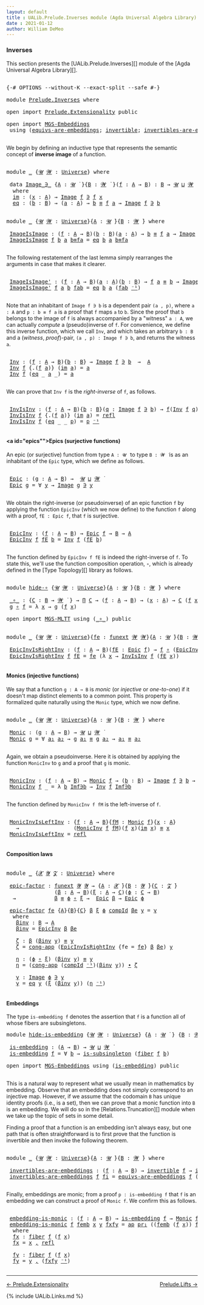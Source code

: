 ```yaml
---
layout: default
title : UALib.Prelude.Inverses module (Agda Universal Algebra Library)
date : 2021-01-12
author: William DeMeo
---
```


### <a id="inverses">Inverses</a>

This section presents the [UALib.Prelude.Inverses][] module of the [Agda Universal Algebra Library][].

<pre class="Agda">

<a id="290" class="Symbol">{-#</a> <a id="294" class="Keyword">OPTIONS</a> <a id="302" class="Pragma">--without-K</a> <a id="314" class="Pragma">--exact-split</a> <a id="328" class="Pragma">--safe</a> <a id="335" class="Symbol">#-}</a>

<a id="340" class="Keyword">module</a> <a id="347" href="Prelude.Inverses.html" class="Module">Prelude.Inverses</a> <a id="364" class="Keyword">where</a>

<a id="371" class="Keyword">open</a> <a id="376" class="Keyword">import</a> <a id="383" href="Prelude.Extensionality.html" class="Module">Prelude.Extensionality</a> <a id="406" class="Keyword">public</a>

<a id="414" class="Keyword">open</a> <a id="419" class="Keyword">import</a> <a id="426" href="MGS-Embeddings.html" class="Module">MGS-Embeddings</a>
 <a id="442" class="Keyword">using</a> <a id="448" class="Symbol">(</a><a id="449" href="MGS-Embeddings.html#1410" class="Function">equivs-are-embeddings</a><a id="470" class="Symbol">;</a> <a id="472" href="MGS-Equivalences.html#370" class="Function">invertible</a><a id="482" class="Symbol">;</a> <a id="484" href="MGS-Equivalences.html#2127" class="Function">invertibles-are-equivs</a><a id="506" class="Symbol">)</a> <a id="508" class="Keyword">public</a>

</pre>

We begin by defining an inductive type that represents the semantic concept of **inverse image** of a function.

<pre class="Agda">

<a id="655" class="Keyword">module</a> <a id="662" href="Prelude.Inverses.html#662" class="Module">_</a> <a id="664" class="Symbol">{</a><a id="665" href="Prelude.Inverses.html#665" class="Bound">𝓤</a> <a id="667" href="Prelude.Inverses.html#667" class="Bound">𝓦</a> <a id="669" class="Symbol">:</a> <a id="671" href="Agda.Primitive.html#423" class="Postulate">Universe</a><a id="679" class="Symbol">}</a> <a id="681" class="Keyword">where</a>

 <a id="689" class="Keyword">data</a> <a id="694" href="Prelude.Inverses.html#694" class="Datatype Operator">Image_∋_</a> <a id="703" class="Symbol">{</a><a id="704" href="Prelude.Inverses.html#704" class="Bound">A</a> <a id="706" class="Symbol">:</a> <a id="708" href="Prelude.Inverses.html#665" class="Bound">𝓤</a> <a id="710" href="Universes.html#403" class="Function Operator">̇</a> <a id="712" class="Symbol">}{</a><a id="714" href="Prelude.Inverses.html#714" class="Bound">B</a> <a id="716" class="Symbol">:</a> <a id="718" href="Prelude.Inverses.html#667" class="Bound">𝓦</a> <a id="720" href="Universes.html#403" class="Function Operator">̇</a> <a id="722" class="Symbol">}(</a><a id="724" href="Prelude.Inverses.html#724" class="Bound">f</a> <a id="726" class="Symbol">:</a> <a id="728" href="Prelude.Inverses.html#704" class="Bound">A</a> <a id="730" class="Symbol">→</a> <a id="732" href="Prelude.Inverses.html#714" class="Bound">B</a><a id="733" class="Symbol">)</a> <a id="735" class="Symbol">:</a> <a id="737" href="Prelude.Inverses.html#714" class="Bound">B</a> <a id="739" class="Symbol">→</a> <a id="741" href="Prelude.Inverses.html#665" class="Bound">𝓤</a> <a id="743" href="Agda.Primitive.html#636" class="Primitive Operator">⊔</a> <a id="745" href="Prelude.Inverses.html#667" class="Bound">𝓦</a> <a id="747" href="Universes.html#403" class="Function Operator">̇</a>
  <a id="751" class="Keyword">where</a>
  <a id="759" href="Prelude.Inverses.html#759" class="InductiveConstructor">im</a> <a id="762" class="Symbol">:</a> <a id="764" class="Symbol">(</a><a id="765" href="Prelude.Inverses.html#765" class="Bound">x</a> <a id="767" class="Symbol">:</a> <a id="769" href="Prelude.Inverses.html#704" class="Bound">A</a><a id="770" class="Symbol">)</a> <a id="772" class="Symbol">→</a> <a id="774" href="Prelude.Inverses.html#694" class="Datatype Operator">Image</a> <a id="780" href="Prelude.Inverses.html#724" class="Bound">f</a> <a id="782" href="Prelude.Inverses.html#694" class="Datatype Operator">∋</a> <a id="784" href="Prelude.Inverses.html#724" class="Bound">f</a> <a id="786" href="Prelude.Inverses.html#765" class="Bound">x</a>
  <a id="790" href="Prelude.Inverses.html#790" class="InductiveConstructor">eq</a> <a id="793" class="Symbol">:</a> <a id="795" class="Symbol">(</a><a id="796" href="Prelude.Inverses.html#796" class="Bound">b</a> <a id="798" class="Symbol">:</a> <a id="800" href="Prelude.Inverses.html#714" class="Bound">B</a><a id="801" class="Symbol">)</a> <a id="803" class="Symbol">→</a> <a id="805" class="Symbol">(</a><a id="806" href="Prelude.Inverses.html#806" class="Bound">a</a> <a id="808" class="Symbol">:</a> <a id="810" href="Prelude.Inverses.html#704" class="Bound">A</a><a id="811" class="Symbol">)</a> <a id="813" class="Symbol">→</a> <a id="815" href="Prelude.Inverses.html#796" class="Bound">b</a> <a id="817" href="Prelude.Equality.html#2442" class="Datatype Operator">≡</a> <a id="819" href="Prelude.Inverses.html#724" class="Bound">f</a> <a id="821" href="Prelude.Inverses.html#806" class="Bound">a</a> <a id="823" class="Symbol">→</a> <a id="825" href="Prelude.Inverses.html#694" class="Datatype Operator">Image</a> <a id="831" href="Prelude.Inverses.html#724" class="Bound">f</a> <a id="833" href="Prelude.Inverses.html#694" class="Datatype Operator">∋</a> <a id="835" href="Prelude.Inverses.html#796" class="Bound">b</a>


<a id="839" class="Keyword">module</a> <a id="846" href="Prelude.Inverses.html#846" class="Module">_</a> <a id="848" class="Symbol">{</a><a id="849" href="Prelude.Inverses.html#849" class="Bound">𝓤</a> <a id="851" href="Prelude.Inverses.html#851" class="Bound">𝓦</a> <a id="853" class="Symbol">:</a> <a id="855" href="Agda.Primitive.html#423" class="Postulate">Universe</a><a id="863" class="Symbol">}{</a><a id="865" href="Prelude.Inverses.html#865" class="Bound">A</a> <a id="867" class="Symbol">:</a> <a id="869" href="Prelude.Inverses.html#849" class="Bound">𝓤</a> <a id="871" href="Universes.html#403" class="Function Operator">̇</a><a id="872" class="Symbol">}{</a><a id="874" href="Prelude.Inverses.html#874" class="Bound">B</a> <a id="876" class="Symbol">:</a> <a id="878" href="Prelude.Inverses.html#851" class="Bound">𝓦</a> <a id="880" href="Universes.html#403" class="Function Operator">̇</a><a id="881" class="Symbol">}</a> <a id="883" class="Keyword">where</a>

 <a id="891" href="Prelude.Inverses.html#891" class="Function">ImageIsImage</a> <a id="904" class="Symbol">:</a> <a id="906" class="Symbol">(</a><a id="907" href="Prelude.Inverses.html#907" class="Bound">f</a> <a id="909" class="Symbol">:</a> <a id="911" href="Prelude.Inverses.html#865" class="Bound">A</a> <a id="913" class="Symbol">→</a> <a id="915" href="Prelude.Inverses.html#874" class="Bound">B</a><a id="916" class="Symbol">)(</a><a id="918" href="Prelude.Inverses.html#918" class="Bound">b</a> <a id="920" class="Symbol">:</a> <a id="922" href="Prelude.Inverses.html#874" class="Bound">B</a><a id="923" class="Symbol">)(</a><a id="925" href="Prelude.Inverses.html#925" class="Bound">a</a> <a id="927" class="Symbol">:</a> <a id="929" href="Prelude.Inverses.html#865" class="Bound">A</a><a id="930" class="Symbol">)</a> <a id="932" class="Symbol">→</a> <a id="934" href="Prelude.Inverses.html#918" class="Bound">b</a> <a id="936" href="Prelude.Equality.html#2442" class="Datatype Operator">≡</a> <a id="938" href="Prelude.Inverses.html#907" class="Bound">f</a> <a id="940" href="Prelude.Inverses.html#925" class="Bound">a</a> <a id="942" class="Symbol">→</a> <a id="944" href="Prelude.Inverses.html#694" class="Datatype Operator">Image</a> <a id="950" href="Prelude.Inverses.html#907" class="Bound">f</a> <a id="952" href="Prelude.Inverses.html#694" class="Datatype Operator">∋</a> <a id="954" href="Prelude.Inverses.html#918" class="Bound">b</a>
 <a id="957" href="Prelude.Inverses.html#891" class="Function">ImageIsImage</a> <a id="970" href="Prelude.Inverses.html#970" class="Bound">f</a> <a id="972" href="Prelude.Inverses.html#972" class="Bound">b</a> <a id="974" href="Prelude.Inverses.html#974" class="Bound">a</a> <a id="976" href="Prelude.Inverses.html#976" class="Bound">b≡fa</a> <a id="981" class="Symbol">=</a> <a id="983" href="Prelude.Inverses.html#790" class="InductiveConstructor">eq</a> <a id="986" href="Prelude.Inverses.html#972" class="Bound">b</a> <a id="988" href="Prelude.Inverses.html#974" class="Bound">a</a> <a id="990" href="Prelude.Inverses.html#976" class="Bound">b≡fa</a>

</pre>

The following restatement of the last lemma simply rearranges the arguments in case that makes it clearer.

<pre class="Agda">

 <a id="1131" href="Prelude.Inverses.html#1131" class="Function">ImageIsImage&#39;</a> <a id="1145" class="Symbol">:</a> <a id="1147" class="Symbol">(</a><a id="1148" href="Prelude.Inverses.html#1148" class="Bound">f</a> <a id="1150" class="Symbol">:</a> <a id="1152" href="Prelude.Inverses.html#865" class="Bound">A</a> <a id="1154" class="Symbol">→</a> <a id="1156" href="Prelude.Inverses.html#874" class="Bound">B</a><a id="1157" class="Symbol">)(</a><a id="1159" href="Prelude.Inverses.html#1159" class="Bound">a</a> <a id="1161" class="Symbol">:</a> <a id="1163" href="Prelude.Inverses.html#865" class="Bound">A</a><a id="1164" class="Symbol">)(</a><a id="1166" href="Prelude.Inverses.html#1166" class="Bound">b</a> <a id="1168" class="Symbol">:</a> <a id="1170" href="Prelude.Inverses.html#874" class="Bound">B</a><a id="1171" class="Symbol">)</a> <a id="1173" class="Symbol">→</a> <a id="1175" href="Prelude.Inverses.html#1148" class="Bound">f</a> <a id="1177" href="Prelude.Inverses.html#1159" class="Bound">a</a> <a id="1179" href="Prelude.Equality.html#2442" class="Datatype Operator">≡</a> <a id="1181" href="Prelude.Inverses.html#1166" class="Bound">b</a> <a id="1183" class="Symbol">→</a> <a id="1185" href="Prelude.Inverses.html#694" class="Datatype Operator">Image</a> <a id="1191" href="Prelude.Inverses.html#1148" class="Bound">f</a> <a id="1193" href="Prelude.Inverses.html#694" class="Datatype Operator">∋</a> <a id="1195" href="Prelude.Inverses.html#1166" class="Bound">b</a>
 <a id="1198" href="Prelude.Inverses.html#1131" class="Function">ImageIsImage&#39;</a> <a id="1212" href="Prelude.Inverses.html#1212" class="Bound">f</a> <a id="1214" href="Prelude.Inverses.html#1214" class="Bound">a</a> <a id="1216" href="Prelude.Inverses.html#1216" class="Bound">b</a> <a id="1218" href="Prelude.Inverses.html#1218" class="Bound">fab</a> <a id="1222" class="Symbol">=</a> <a id="1224" href="Prelude.Inverses.html#790" class="InductiveConstructor">eq</a> <a id="1227" href="Prelude.Inverses.html#1216" class="Bound">b</a> <a id="1229" href="Prelude.Inverses.html#1214" class="Bound">a</a> <a id="1231" class="Symbol">(</a><a id="1232" href="Prelude.Inverses.html#1218" class="Bound">fab</a> <a id="1236" href="MGS-MLTT.html#6125" class="Function Operator">⁻¹</a><a id="1238" class="Symbol">)</a>

</pre>

Note that an inhabitant of `Image f ∋ b` is a dependent pair `(a , p)`, where `a : A` and `p : b ≡ f a` is a proof that `f` maps `a` to `b`.  Since the proof that `b` belongs to the image of `f` is always accompanied by a "witness" `a : A`, we can actually *compute* a (pseudo)inverse of `f`. For convenience, we define this inverse function, which we call `Inv`, and which takes an arbitrary `b : B` and a (*witness*, *proof*)-pair, `(a , p) : Image f ∋ b`, and returns the witness `a`.

<pre class="Agda">

 <a id="1757" href="Prelude.Inverses.html#1757" class="Function">Inv</a> <a id="1761" class="Symbol">:</a> <a id="1763" class="Symbol">(</a><a id="1764" href="Prelude.Inverses.html#1764" class="Bound">f</a> <a id="1766" class="Symbol">:</a> <a id="1768" href="Prelude.Inverses.html#865" class="Bound">A</a> <a id="1770" class="Symbol">→</a> <a id="1772" href="Prelude.Inverses.html#874" class="Bound">B</a><a id="1773" class="Symbol">){</a><a id="1775" href="Prelude.Inverses.html#1775" class="Bound">b</a> <a id="1777" class="Symbol">:</a> <a id="1779" href="Prelude.Inverses.html#874" class="Bound">B</a><a id="1780" class="Symbol">}</a> <a id="1782" class="Symbol">→</a> <a id="1784" href="Prelude.Inverses.html#694" class="Datatype Operator">Image</a> <a id="1790" href="Prelude.Inverses.html#1764" class="Bound">f</a> <a id="1792" href="Prelude.Inverses.html#694" class="Datatype Operator">∋</a> <a id="1794" href="Prelude.Inverses.html#1775" class="Bound">b</a>  <a id="1797" class="Symbol">→</a>  <a id="1800" href="Prelude.Inverses.html#865" class="Bound">A</a>
 <a id="1803" href="Prelude.Inverses.html#1757" class="Function">Inv</a> <a id="1807" href="Prelude.Inverses.html#1807" class="Bound">f</a> <a id="1809" class="Symbol">{</a><a id="1810" class="DottedPattern Symbol">.(</a><a id="1812" href="Prelude.Inverses.html#1807" class="DottedPattern Bound">f</a> <a id="1814" href="Prelude.Inverses.html#1822" class="DottedPattern Bound">a</a><a id="1815" class="DottedPattern Symbol">)</a><a id="1816" class="Symbol">}</a> <a id="1818" class="Symbol">(</a><a id="1819" href="Prelude.Inverses.html#759" class="InductiveConstructor">im</a> <a id="1822" href="Prelude.Inverses.html#1822" class="Bound">a</a><a id="1823" class="Symbol">)</a> <a id="1825" class="Symbol">=</a> <a id="1827" href="Prelude.Inverses.html#1822" class="Bound">a</a>
 <a id="1830" href="Prelude.Inverses.html#1757" class="Function">Inv</a> <a id="1834" href="Prelude.Inverses.html#1834" class="Bound">f</a> <a id="1836" class="Symbol">(</a><a id="1837" href="Prelude.Inverses.html#790" class="InductiveConstructor">eq</a> <a id="1840" class="Symbol">_</a> <a id="1842" href="Prelude.Inverses.html#1842" class="Bound">a</a> <a id="1844" class="Symbol">_)</a> <a id="1847" class="Symbol">=</a> <a id="1849" href="Prelude.Inverses.html#1842" class="Bound">a</a>

</pre>

We can prove that `Inv f` is the *right-inverse* of `f`, as follows.

<pre class="Agda">

 <a id="1949" href="Prelude.Inverses.html#1949" class="Function">InvIsInv</a> <a id="1958" class="Symbol">:</a> <a id="1960" class="Symbol">(</a><a id="1961" href="Prelude.Inverses.html#1961" class="Bound">f</a> <a id="1963" class="Symbol">:</a> <a id="1965" href="Prelude.Inverses.html#865" class="Bound">A</a> <a id="1967" class="Symbol">→</a> <a id="1969" href="Prelude.Inverses.html#874" class="Bound">B</a><a id="1970" class="Symbol">){</a><a id="1972" href="Prelude.Inverses.html#1972" class="Bound">b</a> <a id="1974" class="Symbol">:</a> <a id="1976" href="Prelude.Inverses.html#874" class="Bound">B</a><a id="1977" class="Symbol">}(</a><a id="1979" href="Prelude.Inverses.html#1979" class="Bound">q</a> <a id="1981" class="Symbol">:</a> <a id="1983" href="Prelude.Inverses.html#694" class="Datatype Operator">Image</a> <a id="1989" href="Prelude.Inverses.html#1961" class="Bound">f</a> <a id="1991" href="Prelude.Inverses.html#694" class="Datatype Operator">∋</a> <a id="1993" href="Prelude.Inverses.html#1972" class="Bound">b</a><a id="1994" class="Symbol">)</a> <a id="1996" class="Symbol">→</a> <a id="1998" href="Prelude.Inverses.html#1961" class="Bound">f</a><a id="1999" class="Symbol">(</a><a id="2000" href="Prelude.Inverses.html#1757" class="Function">Inv</a> <a id="2004" href="Prelude.Inverses.html#1961" class="Bound">f</a> <a id="2006" href="Prelude.Inverses.html#1979" class="Bound">q</a><a id="2007" class="Symbol">)</a> <a id="2009" href="Prelude.Equality.html#2442" class="Datatype Operator">≡</a> <a id="2011" href="Prelude.Inverses.html#1972" class="Bound">b</a>
 <a id="2014" href="Prelude.Inverses.html#1949" class="Function">InvIsInv</a> <a id="2023" href="Prelude.Inverses.html#2023" class="Bound">f</a> <a id="2025" class="Symbol">{</a><a id="2026" class="DottedPattern Symbol">.(</a><a id="2028" href="Prelude.Inverses.html#2023" class="DottedPattern Bound">f</a> <a id="2030" href="Prelude.Inverses.html#2038" class="DottedPattern Bound">a</a><a id="2031" class="DottedPattern Symbol">)</a><a id="2032" class="Symbol">}</a> <a id="2034" class="Symbol">(</a><a id="2035" href="Prelude.Inverses.html#759" class="InductiveConstructor">im</a> <a id="2038" href="Prelude.Inverses.html#2038" class="Bound">a</a><a id="2039" class="Symbol">)</a> <a id="2041" class="Symbol">=</a> <a id="2043" href="Identity-Type.html#162" class="InductiveConstructor">refl</a>
 <a id="2049" href="Prelude.Inverses.html#1949" class="Function">InvIsInv</a> <a id="2058" href="Prelude.Inverses.html#2058" class="Bound">f</a> <a id="2060" class="Symbol">(</a><a id="2061" href="Prelude.Inverses.html#790" class="InductiveConstructor">eq</a> <a id="2064" class="Symbol">_</a> <a id="2066" class="Symbol">_</a> <a id="2068" href="Prelude.Inverses.html#2068" class="Bound">p</a><a id="2069" class="Symbol">)</a> <a id="2071" class="Symbol">=</a> <a id="2073" href="Prelude.Inverses.html#2068" class="Bound">p</a> <a id="2075" href="MGS-MLTT.html#6125" class="Function Operator">⁻¹</a>

</pre>





#### <a id="epics"">Epics (surjective functions)</a>

An epic (or surjective) function from type `A : 𝓤 ̇` to type `B : 𝓦 ̇` is as an inhabitant of the `Epic` type, which we define as follows.

<pre class="Agda">

 <a id="2304" href="Prelude.Inverses.html#2304" class="Function">Epic</a> <a id="2309" class="Symbol">:</a> <a id="2311" class="Symbol">(</a><a id="2312" href="Prelude.Inverses.html#2312" class="Bound">g</a> <a id="2314" class="Symbol">:</a> <a id="2316" href="Prelude.Inverses.html#865" class="Bound">A</a> <a id="2318" class="Symbol">→</a> <a id="2320" href="Prelude.Inverses.html#874" class="Bound">B</a><a id="2321" class="Symbol">)</a> <a id="2323" class="Symbol">→</a>  <a id="2326" href="Prelude.Inverses.html#849" class="Bound">𝓤</a> <a id="2328" href="Agda.Primitive.html#636" class="Primitive Operator">⊔</a> <a id="2330" href="Prelude.Inverses.html#851" class="Bound">𝓦</a> <a id="2332" href="Universes.html#403" class="Function Operator">̇</a>
 <a id="2335" href="Prelude.Inverses.html#2304" class="Function">Epic</a> <a id="2340" href="Prelude.Inverses.html#2340" class="Bound">g</a> <a id="2342" class="Symbol">=</a> <a id="2344" class="Symbol">∀</a> <a id="2346" href="Prelude.Inverses.html#2346" class="Bound">y</a> <a id="2348" class="Symbol">→</a> <a id="2350" href="Prelude.Inverses.html#694" class="Datatype Operator">Image</a> <a id="2356" href="Prelude.Inverses.html#2340" class="Bound">g</a> <a id="2358" href="Prelude.Inverses.html#694" class="Datatype Operator">∋</a> <a id="2360" href="Prelude.Inverses.html#2346" class="Bound">y</a>

</pre>

We obtain the right-inverse (or pseudoinverse) of an epic function `f` by applying the function `EpicInv` (which we now define) to the function `f` along with a proof, `fE : Epic f`, that `f` is surjective.

<pre class="Agda">

 <a id="2598" href="Prelude.Inverses.html#2598" class="Function">EpicInv</a> <a id="2606" class="Symbol">:</a> <a id="2608" class="Symbol">(</a><a id="2609" href="Prelude.Inverses.html#2609" class="Bound">f</a> <a id="2611" class="Symbol">:</a> <a id="2613" href="Prelude.Inverses.html#865" class="Bound">A</a> <a id="2615" class="Symbol">→</a> <a id="2617" href="Prelude.Inverses.html#874" class="Bound">B</a><a id="2618" class="Symbol">)</a> <a id="2620" class="Symbol">→</a> <a id="2622" href="Prelude.Inverses.html#2304" class="Function">Epic</a> <a id="2627" href="Prelude.Inverses.html#2609" class="Bound">f</a> <a id="2629" class="Symbol">→</a> <a id="2631" href="Prelude.Inverses.html#874" class="Bound">B</a> <a id="2633" class="Symbol">→</a> <a id="2635" href="Prelude.Inverses.html#865" class="Bound">A</a>
 <a id="2638" href="Prelude.Inverses.html#2598" class="Function">EpicInv</a> <a id="2646" href="Prelude.Inverses.html#2646" class="Bound">f</a> <a id="2648" href="Prelude.Inverses.html#2648" class="Bound">fE</a> <a id="2651" href="Prelude.Inverses.html#2651" class="Bound">b</a> <a id="2653" class="Symbol">=</a> <a id="2655" href="Prelude.Inverses.html#1757" class="Function">Inv</a> <a id="2659" href="Prelude.Inverses.html#2646" class="Bound">f</a> <a id="2661" class="Symbol">(</a><a id="2662" href="Prelude.Inverses.html#2648" class="Bound">fE</a> <a id="2665" href="Prelude.Inverses.html#2651" class="Bound">b</a><a id="2666" class="Symbol">)</a>

</pre>

The function defined by `EpicInv f fE` is indeed the right-inverse of `f`. To state this, we'll use the function composition operation, `∘`, which is already defined in the [Type Topology][] library as follows.

<pre class="Agda">

<a id="2907" class="Keyword">module</a> <a id="hide-∘"></a><a id="2914" href="Prelude.Inverses.html#2914" class="Module">hide-∘</a> <a id="2921" class="Symbol">{</a><a id="2922" href="Prelude.Inverses.html#2922" class="Bound">𝓤</a> <a id="2924" href="Prelude.Inverses.html#2924" class="Bound">𝓦</a> <a id="2926" class="Symbol">:</a> <a id="2928" href="Agda.Primitive.html#423" class="Postulate">Universe</a><a id="2936" class="Symbol">}{</a><a id="2938" href="Prelude.Inverses.html#2938" class="Bound">A</a> <a id="2940" class="Symbol">:</a> <a id="2942" href="Prelude.Inverses.html#2922" class="Bound">𝓤</a> <a id="2944" href="Universes.html#403" class="Function Operator">̇</a><a id="2945" class="Symbol">}{</a><a id="2947" href="Prelude.Inverses.html#2947" class="Bound">B</a> <a id="2949" class="Symbol">:</a> <a id="2951" href="Prelude.Inverses.html#2924" class="Bound">𝓦</a> <a id="2953" href="Universes.html#403" class="Function Operator">̇</a><a id="2954" class="Symbol">}</a> <a id="2956" class="Keyword">where</a>

 <a id="hide-∘._∘_"></a><a id="2964" href="Prelude.Inverses.html#2964" class="Function Operator">_∘_</a> <a id="2968" class="Symbol">:</a> <a id="2970" class="Symbol">{</a><a id="2971" href="Prelude.Inverses.html#2971" class="Bound">C</a> <a id="2973" class="Symbol">:</a> <a id="2975" href="Prelude.Inverses.html#2947" class="Bound">B</a> <a id="2977" class="Symbol">→</a> <a id="2979" href="Prelude.Inverses.html#2924" class="Bound">𝓦</a> <a id="2981" href="Universes.html#403" class="Function Operator">̇</a> <a id="2983" class="Symbol">}</a> <a id="2985" class="Symbol">→</a> <a id="2987" href="MGS-MLTT.html#3562" class="Function">Π</a> <a id="2989" href="Prelude.Inverses.html#2971" class="Bound">C</a> <a id="2991" class="Symbol">→</a> <a id="2993" class="Symbol">(</a><a id="2994" href="Prelude.Inverses.html#2994" class="Bound">f</a> <a id="2996" class="Symbol">:</a> <a id="2998" href="Prelude.Inverses.html#2938" class="Bound">A</a> <a id="3000" class="Symbol">→</a> <a id="3002" href="Prelude.Inverses.html#2947" class="Bound">B</a><a id="3003" class="Symbol">)</a> <a id="3005" class="Symbol">→</a> <a id="3007" class="Symbol">(</a><a id="3008" href="Prelude.Inverses.html#3008" class="Bound">x</a> <a id="3010" class="Symbol">:</a> <a id="3012" href="Prelude.Inverses.html#2938" class="Bound">A</a><a id="3013" class="Symbol">)</a> <a id="3015" class="Symbol">→</a> <a id="3017" href="Prelude.Inverses.html#2971" class="Bound">C</a> <a id="3019" class="Symbol">(</a><a id="3020" href="Prelude.Inverses.html#2994" class="Bound">f</a> <a id="3022" href="Prelude.Inverses.html#3008" class="Bound">x</a><a id="3023" class="Symbol">)</a>
 <a id="3026" href="Prelude.Inverses.html#3026" class="Bound">g</a> <a id="3028" href="Prelude.Inverses.html#2964" class="Function Operator">∘</a> <a id="3030" href="Prelude.Inverses.html#3030" class="Bound">f</a> <a id="3032" class="Symbol">=</a> <a id="3034" class="Symbol">λ</a> <a id="3036" href="Prelude.Inverses.html#3036" class="Bound">x</a> <a id="3038" class="Symbol">→</a> <a id="3040" href="Prelude.Inverses.html#3026" class="Bound">g</a> <a id="3042" class="Symbol">(</a><a id="3043" href="Prelude.Inverses.html#3030" class="Bound">f</a> <a id="3045" href="Prelude.Inverses.html#3036" class="Bound">x</a><a id="3046" class="Symbol">)</a>

<a id="3049" class="Keyword">open</a> <a id="3054" class="Keyword">import</a> <a id="3061" href="MGS-MLTT.html" class="Module">MGS-MLTT</a> <a id="3070" class="Keyword">using</a> <a id="3076" class="Symbol">(</a><a id="3077" href="MGS-MLTT.html#3813" class="Function Operator">_∘_</a><a id="3080" class="Symbol">)</a> <a id="3082" class="Keyword">public</a>


<a id="3091" class="Keyword">module</a> <a id="3098" href="Prelude.Inverses.html#3098" class="Module">_</a> <a id="3100" class="Symbol">{</a><a id="3101" href="Prelude.Inverses.html#3101" class="Bound">𝓤</a> <a id="3103" href="Prelude.Inverses.html#3103" class="Bound">𝓦</a> <a id="3105" class="Symbol">:</a> <a id="3107" href="Agda.Primitive.html#423" class="Postulate">Universe</a><a id="3115" class="Symbol">}{</a><a id="3117" href="Prelude.Inverses.html#3117" class="Bound">fe</a> <a id="3120" class="Symbol">:</a> <a id="3122" href="MGS-FunExt-from-Univalence.html#393" class="Function">funext</a> <a id="3129" href="Prelude.Inverses.html#3103" class="Bound">𝓦</a> <a id="3131" href="Prelude.Inverses.html#3103" class="Bound">𝓦</a><a id="3132" class="Symbol">}{</a><a id="3134" href="Prelude.Inverses.html#3134" class="Bound">A</a> <a id="3136" class="Symbol">:</a> <a id="3138" href="Prelude.Inverses.html#3101" class="Bound">𝓤</a> <a id="3140" href="Universes.html#403" class="Function Operator">̇</a><a id="3141" class="Symbol">}{</a><a id="3143" href="Prelude.Inverses.html#3143" class="Bound">B</a> <a id="3145" class="Symbol">:</a> <a id="3147" href="Prelude.Inverses.html#3103" class="Bound">𝓦</a> <a id="3149" href="Universes.html#403" class="Function Operator">̇</a><a id="3150" class="Symbol">}</a> <a id="3152" class="Keyword">where</a>

 <a id="3160" href="Prelude.Inverses.html#3160" class="Function">EpicInvIsRightInv</a> <a id="3178" class="Symbol">:</a> <a id="3180" class="Symbol">(</a><a id="3181" href="Prelude.Inverses.html#3181" class="Bound">f</a> <a id="3183" class="Symbol">:</a> <a id="3185" href="Prelude.Inverses.html#3134" class="Bound">A</a> <a id="3187" class="Symbol">→</a> <a id="3189" href="Prelude.Inverses.html#3143" class="Bound">B</a><a id="3190" class="Symbol">)(</a><a id="3192" href="Prelude.Inverses.html#3192" class="Bound">fE</a> <a id="3195" class="Symbol">:</a> <a id="3197" href="Prelude.Inverses.html#2304" class="Function">Epic</a> <a id="3202" href="Prelude.Inverses.html#3181" class="Bound">f</a><a id="3203" class="Symbol">)</a> <a id="3205" class="Symbol">→</a> <a id="3207" href="Prelude.Inverses.html#3181" class="Bound">f</a> <a id="3209" href="MGS-MLTT.html#3813" class="Function Operator">∘</a> <a id="3211" class="Symbol">(</a><a id="3212" href="Prelude.Inverses.html#2598" class="Function">EpicInv</a> <a id="3220" href="Prelude.Inverses.html#3181" class="Bound">f</a> <a id="3222" href="Prelude.Inverses.html#3192" class="Bound">fE</a><a id="3224" class="Symbol">)</a> <a id="3226" href="Prelude.Equality.html#2442" class="Datatype Operator">≡</a> <a id="3228" href="MGS-MLTT.html#3778" class="Function">𝑖𝑑</a> <a id="3231" href="Prelude.Inverses.html#3143" class="Bound">B</a>
 <a id="3234" href="Prelude.Inverses.html#3160" class="Function">EpicInvIsRightInv</a> <a id="3252" href="Prelude.Inverses.html#3252" class="Bound">f</a> <a id="3254" href="Prelude.Inverses.html#3254" class="Bound">fE</a> <a id="3257" class="Symbol">=</a> <a id="3259" href="Prelude.Inverses.html#3117" class="Bound">fe</a> <a id="3262" class="Symbol">(λ</a> <a id="3265" href="Prelude.Inverses.html#3265" class="Bound">x</a> <a id="3267" class="Symbol">→</a> <a id="3269" href="Prelude.Inverses.html#1949" class="Function">InvIsInv</a> <a id="3278" href="Prelude.Inverses.html#3252" class="Bound">f</a> <a id="3280" class="Symbol">(</a><a id="3281" href="Prelude.Inverses.html#3254" class="Bound">fE</a> <a id="3284" href="Prelude.Inverses.html#3265" class="Bound">x</a><a id="3285" class="Symbol">))</a>

</pre>





#### <a id="monics">Monics (injective functions)</a>

We say that a function `g : A → B` is *monic* (or *injective* or *one-to-one*) if it doesn't map distinct elements to a common point. This property is formalized quite naturally using the `Monic` type, which we now define.

<pre class="Agda">

<a id="3597" class="Keyword">module</a> <a id="3604" href="Prelude.Inverses.html#3604" class="Module">_</a> <a id="3606" class="Symbol">{</a><a id="3607" href="Prelude.Inverses.html#3607" class="Bound">𝓤</a> <a id="3609" href="Prelude.Inverses.html#3609" class="Bound">𝓦</a> <a id="3611" class="Symbol">:</a> <a id="3613" href="Agda.Primitive.html#423" class="Postulate">Universe</a><a id="3621" class="Symbol">}{</a><a id="3623" href="Prelude.Inverses.html#3623" class="Bound">A</a> <a id="3625" class="Symbol">:</a> <a id="3627" href="Prelude.Inverses.html#3607" class="Bound">𝓤</a> <a id="3629" href="Universes.html#403" class="Function Operator">̇</a><a id="3630" class="Symbol">}{</a><a id="3632" href="Prelude.Inverses.html#3632" class="Bound">B</a> <a id="3634" class="Symbol">:</a> <a id="3636" href="Prelude.Inverses.html#3609" class="Bound">𝓦</a> <a id="3638" href="Universes.html#403" class="Function Operator">̇</a><a id="3639" class="Symbol">}</a> <a id="3641" class="Keyword">where</a>

 <a id="3649" href="Prelude.Inverses.html#3649" class="Function">Monic</a> <a id="3655" class="Symbol">:</a> <a id="3657" class="Symbol">(</a><a id="3658" href="Prelude.Inverses.html#3658" class="Bound">g</a> <a id="3660" class="Symbol">:</a> <a id="3662" href="Prelude.Inverses.html#3623" class="Bound">A</a> <a id="3664" class="Symbol">→</a> <a id="3666" href="Prelude.Inverses.html#3632" class="Bound">B</a><a id="3667" class="Symbol">)</a> <a id="3669" class="Symbol">→</a> <a id="3671" href="Prelude.Inverses.html#3607" class="Bound">𝓤</a> <a id="3673" href="Agda.Primitive.html#636" class="Primitive Operator">⊔</a> <a id="3675" href="Prelude.Inverses.html#3609" class="Bound">𝓦</a> <a id="3677" href="Universes.html#403" class="Function Operator">̇</a>
 <a id="3680" href="Prelude.Inverses.html#3649" class="Function">Monic</a> <a id="3686" href="Prelude.Inverses.html#3686" class="Bound">g</a> <a id="3688" class="Symbol">=</a> <a id="3690" class="Symbol">∀</a> <a id="3692" href="Prelude.Inverses.html#3692" class="Bound">a₁</a> <a id="3695" href="Prelude.Inverses.html#3695" class="Bound">a₂</a> <a id="3698" class="Symbol">→</a> <a id="3700" href="Prelude.Inverses.html#3686" class="Bound">g</a> <a id="3702" href="Prelude.Inverses.html#3692" class="Bound">a₁</a> <a id="3705" href="Prelude.Equality.html#2442" class="Datatype Operator">≡</a> <a id="3707" href="Prelude.Inverses.html#3686" class="Bound">g</a> <a id="3709" href="Prelude.Inverses.html#3695" class="Bound">a₂</a> <a id="3712" class="Symbol">→</a> <a id="3714" href="Prelude.Inverses.html#3692" class="Bound">a₁</a> <a id="3717" href="Prelude.Equality.html#2442" class="Datatype Operator">≡</a> <a id="3719" href="Prelude.Inverses.html#3695" class="Bound">a₂</a>

</pre>

Again, we obtain a pseudoinverse. Here it is obtained by applying the function `MonicInv` to `g` and a proof that `g` is monic.

<pre class="Agda">

 <a id="3879" href="Prelude.Inverses.html#3879" class="Function">MonicInv</a> <a id="3888" class="Symbol">:</a> <a id="3890" class="Symbol">(</a><a id="3891" href="Prelude.Inverses.html#3891" class="Bound">f</a> <a id="3893" class="Symbol">:</a> <a id="3895" href="Prelude.Inverses.html#3623" class="Bound">A</a> <a id="3897" class="Symbol">→</a> <a id="3899" href="Prelude.Inverses.html#3632" class="Bound">B</a><a id="3900" class="Symbol">)</a> <a id="3902" class="Symbol">→</a> <a id="3904" href="Prelude.Inverses.html#3649" class="Function">Monic</a> <a id="3910" href="Prelude.Inverses.html#3891" class="Bound">f</a> <a id="3912" class="Symbol">→</a> <a id="3914" class="Symbol">(</a><a id="3915" href="Prelude.Inverses.html#3915" class="Bound">b</a> <a id="3917" class="Symbol">:</a> <a id="3919" href="Prelude.Inverses.html#3632" class="Bound">B</a><a id="3920" class="Symbol">)</a> <a id="3922" class="Symbol">→</a> <a id="3924" href="Prelude.Inverses.html#694" class="Datatype Operator">Image</a> <a id="3930" href="Prelude.Inverses.html#3891" class="Bound">f</a> <a id="3932" href="Prelude.Inverses.html#694" class="Datatype Operator">∋</a> <a id="3934" href="Prelude.Inverses.html#3915" class="Bound">b</a> <a id="3936" class="Symbol">→</a> <a id="3938" href="Prelude.Inverses.html#3623" class="Bound">A</a>
 <a id="3941" href="Prelude.Inverses.html#3879" class="Function">MonicInv</a> <a id="3950" href="Prelude.Inverses.html#3950" class="Bound">f</a> <a id="3952" class="Symbol">_</a> <a id="3954" class="Symbol">=</a> <a id="3956" class="Symbol">λ</a> <a id="3958" href="Prelude.Inverses.html#3958" class="Bound">b</a> <a id="3960" href="Prelude.Inverses.html#3960" class="Bound">Imf∋b</a> <a id="3966" class="Symbol">→</a> <a id="3968" href="Prelude.Inverses.html#1757" class="Function">Inv</a> <a id="3972" href="Prelude.Inverses.html#3950" class="Bound">f</a> <a id="3974" href="Prelude.Inverses.html#3960" class="Bound">Imf∋b</a>

</pre>

The function defined by `MonicInv f fM` is the left-inverse of `f`.

<pre class="Agda">

 <a id="4077" href="Prelude.Inverses.html#4077" class="Function">MonicInvIsLeftInv</a> <a id="4095" class="Symbol">:</a> <a id="4097" class="Symbol">{</a><a id="4098" href="Prelude.Inverses.html#4098" class="Bound">f</a> <a id="4100" class="Symbol">:</a> <a id="4102" href="Prelude.Inverses.html#3623" class="Bound">A</a> <a id="4104" class="Symbol">→</a> <a id="4106" href="Prelude.Inverses.html#3632" class="Bound">B</a><a id="4107" class="Symbol">}{</a><a id="4109" href="Prelude.Inverses.html#4109" class="Bound">fM</a> <a id="4112" class="Symbol">:</a> <a id="4114" href="Prelude.Inverses.html#3649" class="Function">Monic</a> <a id="4120" href="Prelude.Inverses.html#4098" class="Bound">f</a><a id="4121" class="Symbol">}{</a><a id="4123" href="Prelude.Inverses.html#4123" class="Bound">x</a> <a id="4125" class="Symbol">:</a> <a id="4127" href="Prelude.Inverses.html#3623" class="Bound">A</a><a id="4128" class="Symbol">}</a>
   <a id="4133" class="Symbol">→</a>                 <a id="4151" class="Symbol">(</a><a id="4152" href="Prelude.Inverses.html#3879" class="Function">MonicInv</a> <a id="4161" href="Prelude.Inverses.html#4098" class="Bound">f</a> <a id="4163" href="Prelude.Inverses.html#4109" class="Bound">fM</a><a id="4165" class="Symbol">)(</a><a id="4167" href="Prelude.Inverses.html#4098" class="Bound">f</a> <a id="4169" href="Prelude.Inverses.html#4123" class="Bound">x</a><a id="4170" class="Symbol">)(</a><a id="4172" href="Prelude.Inverses.html#759" class="InductiveConstructor">im</a> <a id="4175" href="Prelude.Inverses.html#4123" class="Bound">x</a><a id="4176" class="Symbol">)</a> <a id="4178" href="Prelude.Equality.html#2442" class="Datatype Operator">≡</a> <a id="4180" href="Prelude.Inverses.html#4123" class="Bound">x</a>
 <a id="4183" href="Prelude.Inverses.html#4077" class="Function">MonicInvIsLeftInv</a> <a id="4201" class="Symbol">=</a> <a id="4203" href="Identity-Type.html#162" class="InductiveConstructor">refl</a>

</pre>



#### <a id="composition-laws">Composition laws</a>

<pre class="Agda">

<a id="4289" class="Keyword">module</a> <a id="4296" href="Prelude.Inverses.html#4296" class="Module">_</a> <a id="4298" class="Symbol">{</a><a id="4299" href="Prelude.Inverses.html#4299" class="Bound">𝓧</a> <a id="4301" href="Prelude.Inverses.html#4301" class="Bound">𝓨</a> <a id="4303" href="Prelude.Inverses.html#4303" class="Bound">𝓩</a> <a id="4305" class="Symbol">:</a> <a id="4307" href="Agda.Primitive.html#423" class="Postulate">Universe</a><a id="4315" class="Symbol">}</a> <a id="4317" class="Keyword">where</a>

 <a id="4325" href="Prelude.Inverses.html#4325" class="Function">epic-factor</a> <a id="4337" class="Symbol">:</a> <a id="4339" href="MGS-FunExt-from-Univalence.html#393" class="Function">funext</a> <a id="4346" href="Prelude.Inverses.html#4301" class="Bound">𝓨</a> <a id="4348" href="Prelude.Inverses.html#4301" class="Bound">𝓨</a> <a id="4350" class="Symbol">→</a> <a id="4352" class="Symbol">{</a><a id="4353" href="Prelude.Inverses.html#4353" class="Bound">A</a> <a id="4355" class="Symbol">:</a> <a id="4357" href="Prelude.Inverses.html#4299" class="Bound">𝓧</a> <a id="4359" href="Universes.html#403" class="Function Operator">̇</a><a id="4360" class="Symbol">}{</a><a id="4362" href="Prelude.Inverses.html#4362" class="Bound">B</a> <a id="4364" class="Symbol">:</a> <a id="4366" href="Prelude.Inverses.html#4301" class="Bound">𝓨</a> <a id="4368" href="Universes.html#403" class="Function Operator">̇</a><a id="4369" class="Symbol">}{</a><a id="4371" href="Prelude.Inverses.html#4371" class="Bound">C</a> <a id="4373" class="Symbol">:</a> <a id="4375" href="Prelude.Inverses.html#4303" class="Bound">𝓩</a> <a id="4377" href="Universes.html#403" class="Function Operator">̇</a><a id="4378" class="Symbol">}</a>
               <a id="4395" class="Symbol">(</a><a id="4396" href="Prelude.Inverses.html#4396" class="Bound">β</a> <a id="4398" class="Symbol">:</a> <a id="4400" href="Prelude.Inverses.html#4353" class="Bound">A</a> <a id="4402" class="Symbol">→</a> <a id="4404" href="Prelude.Inverses.html#4362" class="Bound">B</a><a id="4405" class="Symbol">)(</a><a id="4407" href="Prelude.Inverses.html#4407" class="Bound">ξ</a> <a id="4409" class="Symbol">:</a> <a id="4411" href="Prelude.Inverses.html#4353" class="Bound">A</a> <a id="4413" class="Symbol">→</a> <a id="4415" href="Prelude.Inverses.html#4371" class="Bound">C</a><a id="4416" class="Symbol">)(</a><a id="4418" href="Prelude.Inverses.html#4418" class="Bound">ϕ</a> <a id="4420" class="Symbol">:</a> <a id="4422" href="Prelude.Inverses.html#4371" class="Bound">C</a> <a id="4424" class="Symbol">→</a> <a id="4426" href="Prelude.Inverses.html#4362" class="Bound">B</a><a id="4427" class="Symbol">)</a>
  <a id="4431" class="Symbol">→</a>            <a id="4444" href="Prelude.Inverses.html#4396" class="Bound">β</a> <a id="4446" href="Prelude.Equality.html#2442" class="Datatype Operator">≡</a> <a id="4448" href="Prelude.Inverses.html#4418" class="Bound">ϕ</a> <a id="4450" href="MGS-MLTT.html#3813" class="Function Operator">∘</a> <a id="4452" href="Prelude.Inverses.html#4407" class="Bound">ξ</a> <a id="4454" class="Symbol">→</a>  <a id="4457" href="Prelude.Inverses.html#2304" class="Function">Epic</a> <a id="4462" href="Prelude.Inverses.html#4396" class="Bound">β</a> <a id="4464" class="Symbol">→</a> <a id="4466" href="Prelude.Inverses.html#2304" class="Function">Epic</a> <a id="4471" href="Prelude.Inverses.html#4418" class="Bound">ϕ</a>

 <a id="4475" href="Prelude.Inverses.html#4325" class="Function">epic-factor</a> <a id="4487" href="Prelude.Inverses.html#4487" class="Bound">fe</a> <a id="4490" class="Symbol">{</a><a id="4491" href="Prelude.Inverses.html#4491" class="Bound">A</a><a id="4492" class="Symbol">}{</a><a id="4494" href="Prelude.Inverses.html#4494" class="Bound">B</a><a id="4495" class="Symbol">}{</a><a id="4497" href="Prelude.Inverses.html#4497" class="Bound">C</a><a id="4498" class="Symbol">}</a> <a id="4500" href="Prelude.Inverses.html#4500" class="Bound">β</a> <a id="4502" href="Prelude.Inverses.html#4502" class="Bound">ξ</a> <a id="4504" href="Prelude.Inverses.html#4504" class="Bound">ϕ</a> <a id="4506" href="Prelude.Inverses.html#4506" class="Bound">compId</a> <a id="4513" href="Prelude.Inverses.html#4513" class="Bound">βe</a> <a id="4516" href="Prelude.Inverses.html#4516" class="Bound">y</a> <a id="4518" class="Symbol">=</a> <a id="4520" href="Prelude.Inverses.html#4720" class="Function">γ</a>
  <a id="4524" class="Keyword">where</a>
   <a id="4533" href="Prelude.Inverses.html#4533" class="Function">βinv</a> <a id="4538" class="Symbol">:</a> <a id="4540" href="Prelude.Inverses.html#4494" class="Bound">B</a> <a id="4542" class="Symbol">→</a> <a id="4544" href="Prelude.Inverses.html#4491" class="Bound">A</a>
   <a id="4549" href="Prelude.Inverses.html#4533" class="Function">βinv</a> <a id="4554" class="Symbol">=</a> <a id="4556" href="Prelude.Inverses.html#2598" class="Function">EpicInv</a> <a id="4564" href="Prelude.Inverses.html#4500" class="Bound">β</a> <a id="4566" href="Prelude.Inverses.html#4513" class="Bound">βe</a>

   <a id="4573" href="Prelude.Inverses.html#4573" class="Function">ζ</a> <a id="4575" class="Symbol">:</a> <a id="4577" href="Prelude.Inverses.html#4500" class="Bound">β</a> <a id="4579" class="Symbol">(</a><a id="4580" href="Prelude.Inverses.html#4533" class="Function">βinv</a> <a id="4585" href="Prelude.Inverses.html#4516" class="Bound">y</a><a id="4586" class="Symbol">)</a> <a id="4588" href="Prelude.Equality.html#2442" class="Datatype Operator">≡</a> <a id="4590" href="Prelude.Inverses.html#4516" class="Bound">y</a>
   <a id="4595" href="Prelude.Inverses.html#4573" class="Function">ζ</a> <a id="4597" class="Symbol">=</a> <a id="4599" href="Prelude.Equality.html#6338" class="Function">cong-app</a> <a id="4608" class="Symbol">(</a><a id="4609" href="Prelude.Inverses.html#3160" class="Function">EpicInvIsRightInv</a> <a id="4627" class="Symbol">{</a><a id="4628" class="Argument">fe</a> <a id="4631" class="Symbol">=</a> <a id="4633" href="Prelude.Inverses.html#4487" class="Bound">fe</a><a id="4635" class="Symbol">}</a> <a id="4637" href="Prelude.Inverses.html#4500" class="Bound">β</a> <a id="4639" href="Prelude.Inverses.html#4513" class="Bound">βe</a><a id="4641" class="Symbol">)</a> <a id="4643" href="Prelude.Inverses.html#4516" class="Bound">y</a>

   <a id="4649" href="Prelude.Inverses.html#4649" class="Function">η</a> <a id="4651" class="Symbol">:</a> <a id="4653" class="Symbol">(</a><a id="4654" href="Prelude.Inverses.html#4504" class="Bound">ϕ</a> <a id="4656" href="MGS-MLTT.html#3813" class="Function Operator">∘</a> <a id="4658" href="Prelude.Inverses.html#4502" class="Bound">ξ</a><a id="4659" class="Symbol">)</a> <a id="4661" class="Symbol">(</a><a id="4662" href="Prelude.Inverses.html#4533" class="Function">βinv</a> <a id="4667" href="Prelude.Inverses.html#4516" class="Bound">y</a><a id="4668" class="Symbol">)</a> <a id="4670" href="Prelude.Equality.html#2442" class="Datatype Operator">≡</a> <a id="4672" href="Prelude.Inverses.html#4516" class="Bound">y</a>
   <a id="4677" href="Prelude.Inverses.html#4649" class="Function">η</a> <a id="4679" class="Symbol">=</a> <a id="4681" class="Symbol">(</a><a id="4682" href="Prelude.Equality.html#6338" class="Function">cong-app</a> <a id="4691" class="Symbol">(</a><a id="4692" href="Prelude.Inverses.html#4506" class="Bound">compId</a> <a id="4699" href="MGS-MLTT.html#6125" class="Function Operator">⁻¹</a><a id="4701" class="Symbol">)(</a><a id="4703" href="Prelude.Inverses.html#4533" class="Function">βinv</a> <a id="4708" href="Prelude.Inverses.html#4516" class="Bound">y</a><a id="4709" class="Symbol">))</a> <a id="4712" href="MGS-MLTT.html#5910" class="Function Operator">∙</a> <a id="4714" href="Prelude.Inverses.html#4573" class="Function">ζ</a>

   <a id="4720" href="Prelude.Inverses.html#4720" class="Function">γ</a> <a id="4722" class="Symbol">:</a> <a id="4724" href="Prelude.Inverses.html#694" class="Datatype Operator">Image</a> <a id="4730" href="Prelude.Inverses.html#4504" class="Bound">ϕ</a> <a id="4732" href="Prelude.Inverses.html#694" class="Datatype Operator">∋</a> <a id="4734" href="Prelude.Inverses.html#4516" class="Bound">y</a>
   <a id="4739" href="Prelude.Inverses.html#4720" class="Function">γ</a> <a id="4741" class="Symbol">=</a> <a id="4743" href="Prelude.Inverses.html#790" class="InductiveConstructor">eq</a> <a id="4746" href="Prelude.Inverses.html#4516" class="Bound">y</a> <a id="4748" class="Symbol">(</a><a id="4749" href="Prelude.Inverses.html#4502" class="Bound">ξ</a> <a id="4751" class="Symbol">(</a><a id="4752" href="Prelude.Inverses.html#4533" class="Function">βinv</a> <a id="4757" href="Prelude.Inverses.html#4516" class="Bound">y</a><a id="4758" class="Symbol">))</a> <a id="4761" class="Symbol">(</a><a id="4762" href="Prelude.Inverses.html#4649" class="Function">η</a> <a id="4764" href="MGS-MLTT.html#6125" class="Function Operator">⁻¹</a><a id="4766" class="Symbol">)</a>

</pre>





#### <a id="embeddings">Embeddings</a>
The type `is-embedding f` denotes the assertion that `f` is a function all of whose fibers are subsingletons.

<pre class="Agda">
<a id="4948" class="Keyword">module</a> <a id="hide-is-embedding"></a><a id="4955" href="Prelude.Inverses.html#4955" class="Module">hide-is-embedding</a> <a id="4973" class="Symbol">{</a><a id="4974" href="Prelude.Inverses.html#4974" class="Bound">𝓤</a> <a id="4976" href="Prelude.Inverses.html#4976" class="Bound">𝓦</a> <a id="4978" class="Symbol">:</a> <a id="4980" href="Agda.Primitive.html#423" class="Postulate">Universe</a><a id="4988" class="Symbol">}</a> <a id="4990" class="Symbol">{</a><a id="4991" href="Prelude.Inverses.html#4991" class="Bound">A</a> <a id="4993" class="Symbol">:</a> <a id="4995" href="Prelude.Inverses.html#4974" class="Bound">𝓤</a> <a id="4997" href="Universes.html#403" class="Function Operator">̇</a> <a id="4999" class="Symbol">}</a> <a id="5001" class="Symbol">{</a><a id="5002" href="Prelude.Inverses.html#5002" class="Bound">B</a> <a id="5004" class="Symbol">:</a> <a id="5006" href="Prelude.Inverses.html#4976" class="Bound">𝓦</a> <a id="5008" href="Universes.html#403" class="Function Operator">̇</a> <a id="5010" class="Symbol">}</a> <a id="5012" class="Keyword">where</a>

 <a id="hide-is-embedding.is-embedding"></a><a id="5020" href="Prelude.Inverses.html#5020" class="Function">is-embedding</a> <a id="5033" class="Symbol">:</a> <a id="5035" class="Symbol">(</a><a id="5036" href="Prelude.Inverses.html#4991" class="Bound">A</a> <a id="5038" class="Symbol">→</a> <a id="5040" href="Prelude.Inverses.html#5002" class="Bound">B</a><a id="5041" class="Symbol">)</a> <a id="5043" class="Symbol">→</a> <a id="5045" href="Prelude.Inverses.html#4974" class="Bound">𝓤</a> <a id="5047" href="Agda.Primitive.html#636" class="Primitive Operator">⊔</a> <a id="5049" href="Prelude.Inverses.html#4976" class="Bound">𝓦</a> <a id="5051" href="Universes.html#403" class="Function Operator">̇</a>
 <a id="5054" href="Prelude.Inverses.html#5020" class="Function">is-embedding</a> <a id="5067" href="Prelude.Inverses.html#5067" class="Bound">f</a> <a id="5069" class="Symbol">=</a> <a id="5071" class="Symbol">∀</a> <a id="5073" href="Prelude.Inverses.html#5073" class="Bound">b</a> <a id="5075" class="Symbol">→</a> <a id="5077" href="MGS-Basic-UF.html#743" class="Function">is-subsingleton</a> <a id="5093" class="Symbol">(</a><a id="5094" href="MGS-Equivalences.html#501" class="Function">fiber</a> <a id="5100" href="Prelude.Inverses.html#5067" class="Bound">f</a> <a id="5102" href="Prelude.Inverses.html#5073" class="Bound">b</a><a id="5103" class="Symbol">)</a>

<a id="5106" class="Keyword">open</a> <a id="5111" class="Keyword">import</a> <a id="5118" href="MGS-Embeddings.html" class="Module">MGS-Embeddings</a> <a id="5133" class="Keyword">using</a> <a id="5139" class="Symbol">(</a><a id="5140" href="MGS-Embeddings.html#384" class="Function">is-embedding</a><a id="5152" class="Symbol">)</a> <a id="5154" class="Keyword">public</a>

</pre>

This is a natural way to represent what we usually mean in mathematics by embedding.  Observe that an embedding does not simply correspond to an injective map.  However, if we assume that the codomain `B` has unique identity proofs (i.e., is a set), then we can prove that a monic function into `B` is an embedding. We will do so in the [Relations.Truncation][] module when we take up the topic of sets in some detail.

Finding a proof that a function is an embedding isn't always easy, but one path that is often straightforward is to first prove that the function is invertible and then invoke the following theorem.

<pre class="Agda">

<a id="5808" class="Keyword">module</a> <a id="5815" href="Prelude.Inverses.html#5815" class="Module">_</a> <a id="5817" class="Symbol">{</a><a id="5818" href="Prelude.Inverses.html#5818" class="Bound">𝓤</a> <a id="5820" href="Prelude.Inverses.html#5820" class="Bound">𝓦</a> <a id="5822" class="Symbol">:</a> <a id="5824" href="Agda.Primitive.html#423" class="Postulate">Universe</a><a id="5832" class="Symbol">}{</a><a id="5834" href="Prelude.Inverses.html#5834" class="Bound">A</a> <a id="5836" class="Symbol">:</a> <a id="5838" href="Prelude.Inverses.html#5818" class="Bound">𝓤</a> <a id="5840" href="Universes.html#403" class="Function Operator">̇</a><a id="5841" class="Symbol">}{</a><a id="5843" href="Prelude.Inverses.html#5843" class="Bound">B</a> <a id="5845" class="Symbol">:</a> <a id="5847" href="Prelude.Inverses.html#5820" class="Bound">𝓦</a> <a id="5849" href="Universes.html#403" class="Function Operator">̇</a><a id="5850" class="Symbol">}</a> <a id="5852" class="Keyword">where</a>

 <a id="5860" href="Prelude.Inverses.html#5860" class="Function">invertibles-are-embeddings</a> <a id="5887" class="Symbol">:</a> <a id="5889" class="Symbol">(</a><a id="5890" href="Prelude.Inverses.html#5890" class="Bound">f</a> <a id="5892" class="Symbol">:</a> <a id="5894" href="Prelude.Inverses.html#5834" class="Bound">A</a> <a id="5896" class="Symbol">→</a> <a id="5898" href="Prelude.Inverses.html#5843" class="Bound">B</a><a id="5899" class="Symbol">)</a> <a id="5901" class="Symbol">→</a> <a id="5903" href="MGS-Equivalences.html#370" class="Function">invertible</a> <a id="5914" href="Prelude.Inverses.html#5890" class="Bound">f</a> <a id="5916" class="Symbol">→</a> <a id="5918" href="MGS-Embeddings.html#384" class="Function">is-embedding</a> <a id="5931" href="Prelude.Inverses.html#5890" class="Bound">f</a>
 <a id="5934" href="Prelude.Inverses.html#5860" class="Function">invertibles-are-embeddings</a> <a id="5961" href="Prelude.Inverses.html#5961" class="Bound">f</a> <a id="5963" href="Prelude.Inverses.html#5963" class="Bound">fi</a> <a id="5966" class="Symbol">=</a> <a id="5968" href="MGS-Embeddings.html#1410" class="Function">equivs-are-embeddings</a> <a id="5990" href="Prelude.Inverses.html#5961" class="Bound">f</a> <a id="5992" class="Symbol">(</a><a id="5993" href="MGS-Equivalences.html#2127" class="Function">invertibles-are-equivs</a> <a id="6016" href="Prelude.Inverses.html#5961" class="Bound">f</a> <a id="6018" href="Prelude.Inverses.html#5963" class="Bound">fi</a><a id="6020" class="Symbol">)</a>

</pre>

Finally, embeddings are monic; from a proof `p : is-embedding f` that `f` is an embedding we can construct a proof of `Monic f`.  We confirm this as follows.

<pre class="Agda">

 <a id="6209" href="Prelude.Inverses.html#6209" class="Function">embedding-is-monic</a> <a id="6228" class="Symbol">:</a> <a id="6230" class="Symbol">(</a><a id="6231" href="Prelude.Inverses.html#6231" class="Bound">f</a> <a id="6233" class="Symbol">:</a> <a id="6235" href="Prelude.Inverses.html#5834" class="Bound">A</a> <a id="6237" class="Symbol">→</a> <a id="6239" href="Prelude.Inverses.html#5843" class="Bound">B</a><a id="6240" class="Symbol">)</a> <a id="6242" class="Symbol">→</a> <a id="6244" href="MGS-Embeddings.html#384" class="Function">is-embedding</a> <a id="6257" href="Prelude.Inverses.html#6231" class="Bound">f</a> <a id="6259" class="Symbol">→</a> <a id="6261" href="Prelude.Inverses.html#3649" class="Function">Monic</a> <a id="6267" href="Prelude.Inverses.html#6231" class="Bound">f</a>
 <a id="6270" href="Prelude.Inverses.html#6209" class="Function">embedding-is-monic</a> <a id="6289" href="Prelude.Inverses.html#6289" class="Bound">f</a> <a id="6291" href="Prelude.Inverses.html#6291" class="Bound">femb</a> <a id="6296" href="Prelude.Inverses.html#6296" class="Bound">x</a> <a id="6298" href="Prelude.Inverses.html#6298" class="Bound">y</a> <a id="6300" href="Prelude.Inverses.html#6300" class="Bound">fxfy</a> <a id="6305" class="Symbol">=</a> <a id="6307" href="MGS-MLTT.html#6613" class="Function">ap</a> <a id="6310" href="MGS-MLTT.html#2942" class="Function">pr₁</a> <a id="6314" class="Symbol">((</a><a id="6316" href="Prelude.Inverses.html#6291" class="Bound">femb</a> <a id="6321" class="Symbol">(</a><a id="6322" href="Prelude.Inverses.html#6289" class="Bound">f</a> <a id="6324" href="Prelude.Inverses.html#6296" class="Bound">x</a><a id="6325" class="Symbol">))</a> <a id="6328" href="Prelude.Inverses.html#6345" class="Function">fx</a> <a id="6331" href="Prelude.Inverses.html#6383" class="Function">fy</a><a id="6333" class="Symbol">)</a>
  <a id="6337" class="Keyword">where</a>
  <a id="6345" href="Prelude.Inverses.html#6345" class="Function">fx</a> <a id="6348" class="Symbol">:</a> <a id="6350" href="MGS-Equivalences.html#501" class="Function">fiber</a> <a id="6356" href="Prelude.Inverses.html#6289" class="Bound">f</a> <a id="6358" class="Symbol">(</a><a id="6359" href="Prelude.Inverses.html#6289" class="Bound">f</a> <a id="6361" href="Prelude.Inverses.html#6296" class="Bound">x</a><a id="6362" class="Symbol">)</a>
  <a id="6366" href="Prelude.Inverses.html#6345" class="Function">fx</a> <a id="6369" class="Symbol">=</a> <a id="6371" href="Prelude.Inverses.html#6296" class="Bound">x</a> <a id="6373" href="Prelude.Preliminaries.html#11707" class="InductiveConstructor Operator">,</a> <a id="6375" href="Identity-Type.html#162" class="InductiveConstructor">refl</a>

  <a id="6383" href="Prelude.Inverses.html#6383" class="Function">fy</a> <a id="6386" class="Symbol">:</a> <a id="6388" href="MGS-Equivalences.html#501" class="Function">fiber</a> <a id="6394" href="Prelude.Inverses.html#6289" class="Bound">f</a> <a id="6396" class="Symbol">(</a><a id="6397" href="Prelude.Inverses.html#6289" class="Bound">f</a> <a id="6399" href="Prelude.Inverses.html#6296" class="Bound">x</a><a id="6400" class="Symbol">)</a>
  <a id="6404" href="Prelude.Inverses.html#6383" class="Function">fy</a> <a id="6407" class="Symbol">=</a> <a id="6409" href="Prelude.Inverses.html#6298" class="Bound">y</a> <a id="6411" href="Prelude.Preliminaries.html#11707" class="InductiveConstructor Operator">,</a> <a id="6413" class="Symbol">(</a><a id="6414" href="Prelude.Inverses.html#6300" class="Bound">fxfy</a> <a id="6419" href="MGS-MLTT.html#6125" class="Function Operator">⁻¹</a><a id="6421" class="Symbol">)</a>

</pre>


-------------------------------------

<p></p>

[← Prelude.Extensionality](Prelude.Extensionality.html)
<span style="float:right;">[Prelude.Lifts →](Prelude.Lifts.html)</span>


{% include UALib.Links.md %}


<!-- 
This is the first point at which [truncation](UALib.Preface.html#truncation) comes into play.  An [embedding](https://www.cs.bham.ac.uk/~mhe/HoTT-UF-in-Agda-Lecture-Notes/HoTT-UF-Agda.html#embeddings) is defined in the [Type Topology][] library, using the `is-subsingleton` type [described earlier](Prelude.Extensionality.html#alternative-extensionality-type), as follows.
-->
